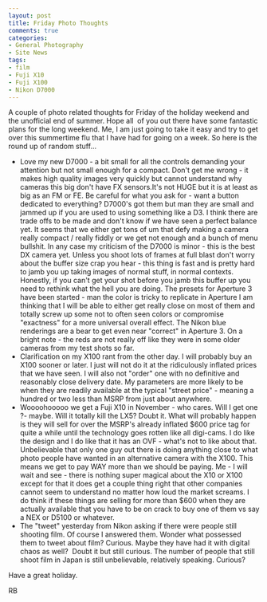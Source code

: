 ```yaml
---
layout: post
title: Friday Photo Thoughts
comments: true
categories:
- General Photography
- Site News
tags:
- film
- Fuji X10
- Fuji X100
- Nikon D7000
---
```

A couple of photo related thoughts for Friday of the holiday weekend and the unofficial end of summer. Hope all  of you out there have some fantastic plans for the long weekend. Me, I am just going to take it easy and try to get over this summertime flu that I have had for going on a week. So here is the round up of random stuff...
<ul>
	<li>Love my new D7000 - a bit small for all the controls demanding your attention but not small enough for a compact. Don't get me wrong - it makes high quality images very quickly but cannot understand why cameras this big don't have FX sensors.It's not HUGE but it is at least as big as an FM or FE. Be careful for what you ask for - want a button dedicated to everything? D7000's got them but man they are small and jammed up if you are used to using something like a D3. I think there are trade offs to be made and don't know if we have seen a perfect balance yet. It seems that we either get tons of um that defy making a camera really compact / really fiddly or we get not enough and a bunch of menu bullshit. In any case my criticism of the D7000 is minor - this is the best DX camera yet. Unless you shoot lots of frames at full blast don't worry about the buffer size crap you hear - this thing is fast and is pretty hard to jamb you up taking images of normal stuff, in normal contexts. Honestly, if you can't get your shot before you jamb this buffer up you need to rethink what the hell you are doing. The presets for Aperture 3 have been started - man the color is tricky to replicate in Aperture I am thinking that I will be able to either get really close on most of them and totally screw up some not to often seen colors or compromise "exactness" for a more universal overall effect. The Nikon blue renderings are a bear to get even near "correct" in Aperture 3. On a bright note - the reds are not really off like they were in some older cameras from my test shots so far.</li>
	<li>Clarification on my X100 rant from the other day. I will probably buy an X100 sooner or later. I just will not do it at the ridiculously inflated prices that we have seen. I will also not "order" one with no definitive and reasonably close delivery date. My parameters are more likely to be when they are readily available at the typical "street price" - meaning a hundred or two less than MSRP from just about anywhere.</li>
	<li>Woooohooooo we get a Fuji X10 in November - who cares. Will I get one ?- maybe. Will it totally kill the LX5? Doubt it. What will probably happen is they will sell for over the MSRP's already inflated $600 price tag for quite a while until the technology goes rotten like all digi-cams. I do like the design and I do like that it has an OVF - what's not to like about that. Unbelievable that only one guy out there is doing anything close to what photo people have wanted in an alternative camera with the X100. This means we get to pay WAY more than we should be paying. Me - I will wait and see - there is nothing super magical about the X10 or X100 except for that it does get a couple thing right that other companies cannot seem to understand no matter how loud the market screams. I do think if these things are selling for more than $600 when they are actually available that you have to be on crack to buy one of them vs say a NEX or D5100 or whatever.</li>
	<li>The "tweet" yesterday from Nikon asking if there were people still shooting film. Of course I answered them. Wonder what possessed them to tweet about film? Curious. Maybe they have had it with digital chaos as well?  Doubt it but still curious. The number of people that still shoot film in Japan is still unbelievable, relatively speaking. Curious?</li>
</ul>
Have a great holiday.

RB